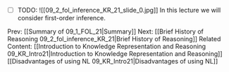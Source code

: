 ﻿- [ ] TODO:
![[09_2_fol_inference_KR_21_slide_0.jpg]]
In this lecture we will consider first-order inference.



Prev: [[Summary of 09_1_FOL_21|Summary]]
Next: [[Brief History of Reasoning 09_2_fol_inference_KR_21|Brief History of Reasoning]]
Related Content:
[[Introduction to Knowledge Representation and Reasoning 09_KR_Intro21|Introduction to Knowledge Representation and Reasoning]]
[[Disadvantages of using NL 09_KR_Intro21|Disadvantages of using NL]]